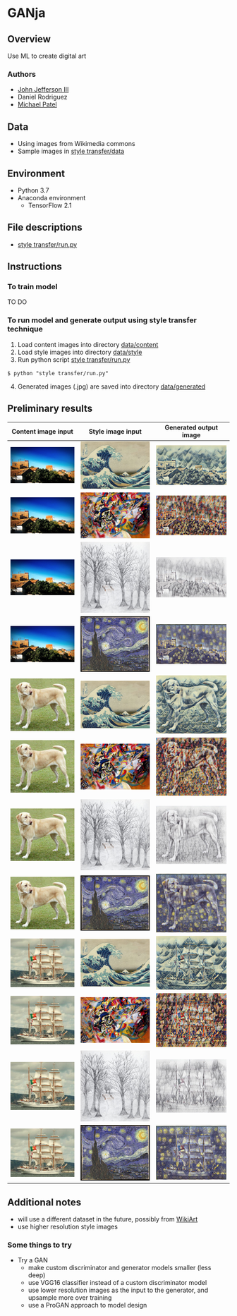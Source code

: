 # GANja
## Overview
Use ML to create digital art

### Authors
* [John Jefferson III](https://github.com/jjefferson1994)
* Daniel Rodriguez
* [Michael Patel](https://github.com/mikepatel)

## Data
* Using images from Wikimedia commons
* Sample images in [style transfer/data](https://github.com/mikepatel/GANja/tree/main/style%20transfer/data)

## Environment
* Python 3.7
* Anaconda environment
  * TensorFlow 2.1

## File descriptions
* [style transfer/run.py](https://github.com/mikepatel/GANja/blob/main/style%20transfer/run.py)

## Instructions
### To train model
TO DO

### To run model and generate output using style transfer technique
1. Load content images into directory [data/content](https://github.com/mikepatel/GANja/tree/main/style%20transfer/data/content)
2. Load style images into directory [data/style](https://github.com/mikepatel/GANja/tree/main/style%20transfer/data/style)
3. Run python script [style transfer/run.py](https://github.com/mikepatel/GANja/blob/main/style%20transfer/run.py)
```
$ python "style transfer/run.py"
```
4. Generated images (.jpg) are saved into directory [data/generated](https://github.com/mikepatel/GANja/tree/main/style%20transfer/data/generated)

## Preliminary results
| Content image input | Style image input | Generated output image |
:------------:|:------------:|:------------:
![content](https://github.com/mikepatel/GANja/blob/main/style%20transfer/data/content/content_hill.jpg) | ![style](https://github.com/mikepatel/GANja/blob/main/style%20transfer/data/style/style_wave.jpg) | ![output](https://github.com/mikepatel/GANja/blob/main/style%20transfer/data/generated/generated_hill_wave.jpg)
![content](https://github.com/mikepatel/GANja/blob/main/style%20transfer/data/content/content_hill.jpg) | ![style](https://github.com/mikepatel/GANja/blob/main/style%20transfer/data/style/style_kandinsky.jpg) | ![output](https://github.com/mikepatel/GANja/blob/main/style%20transfer/data/generated/generated_hill_kandinsky.jpg)
![content](https://github.com/mikepatel/GANja/blob/main/style%20transfer/data/content/content_hill.jpg) | ![style](https://github.com/mikepatel/GANja/blob/main/style%20transfer/data/style/style_pencilDrawn.jpg) | ![output](https://github.com/mikepatel/GANja/blob/main/style%20transfer/data/generated/generated_hill_pencilDrawn.jpg)
![content](https://github.com/mikepatel/GANja/blob/main/style%20transfer/data/content/content_hill.jpg) | ![style](https://github.com/mikepatel/GANja/blob/main/style%20transfer/data/style/style_vangogh.jpg) | ![output](https://github.com/mikepatel/GANja/blob/main/style%20transfer/data/generated/generated_hill_vangogh.jpg)
![content](https://github.com/mikepatel/GANja/blob/main/style%20transfer/data/content/content_dog.jpg) | ![style](https://github.com/mikepatel/GANja/blob/main/style%20transfer/data/style/style_wave.jpg) | ![output](https://github.com/mikepatel/GANja/blob/main/style%20transfer/data/generated/generated_dog_wave.jpg)
![content](https://github.com/mikepatel/GANja/blob/main/style%20transfer/data/content/content_dog.jpg) | ![style](https://github.com/mikepatel/GANja/blob/main/style%20transfer/data/style/style_kandinsky.jpg) | ![output](https://github.com/mikepatel/GANja/blob/main/style%20transfer/data/generated/generated_dog_kandinsky.jpg)
![content](https://github.com/mikepatel/GANja/blob/main/style%20transfer/data/content/content_dog.jpg) | ![style](https://github.com/mikepatel/GANja/blob/main/style%20transfer/data/style/style_pencilDrawn.jpg) | ![output](https://github.com/mikepatel/GANja/blob/main/style%20transfer/data/generated/generated_dog_pencilDrawn.jpg)
![content](https://github.com/mikepatel/GANja/blob/main/style%20transfer/data/content/content_dog.jpg) | ![style](https://github.com/mikepatel/GANja/blob/main/style%20transfer/data/style/style_vangogh.jpg) | ![output](https://github.com/mikepatel/GANja/blob/main/style%20transfer/data/generated/generated_dog_vangogh.jpg)
![content](https://github.com/mikepatel/GANja/blob/main/style%20transfer/data/content/content_ship.jpg) | ![style](https://github.com/mikepatel/GANja/blob/main/style%20transfer/data/style/style_wave.jpg) | ![output](https://github.com/mikepatel/GANja/blob/main/style%20transfer/data/generated/generated_ship_wave.jpg)
![content](https://github.com/mikepatel/GANja/blob/main/style%20transfer/data/content/content_ship.jpg) | ![style](https://github.com/mikepatel/GANja/blob/main/style%20transfer/data/style/style_kandinsky.jpg) | ![output](https://github.com/mikepatel/GANja/blob/main/style%20transfer/data/generated/generated_ship_kandinsky.jpg)
![content](https://github.com/mikepatel/GANja/blob/main/style%20transfer/data/content/content_ship.jpg) | ![style](https://github.com/mikepatel/GANja/blob/main/style%20transfer/data/style/style_pencilDrawn.jpg) | ![output](https://github.com/mikepatel/GANja/blob/main/style%20transfer/data/generated/generated_ship_pencilDrawn.jpg)
![content](https://github.com/mikepatel/GANja/blob/main/style%20transfer/data/content/content_ship.jpg) | ![style](https://github.com/mikepatel/GANja/blob/main/style%20transfer/data/style/style_vangogh.jpg) | ![output](https://github.com/mikepatel/GANja/blob/main/style%20transfer/data/generated/generated_ship_vangogh.jpg)

## Additional notes
* will use a different dataset in the future, possibly from [WikiArt](https://www.wikiart.org/)
* use higher resolution style images

### Some things to try
* Try a GAN
  * make custom discriminator and generator models smaller (less deep)
  * use VGG16 classifier instead of a custom discriminator model
  * use lower resolution images as the input to the generator, and upsample more over training
  * use a ProGAN approach to model design
